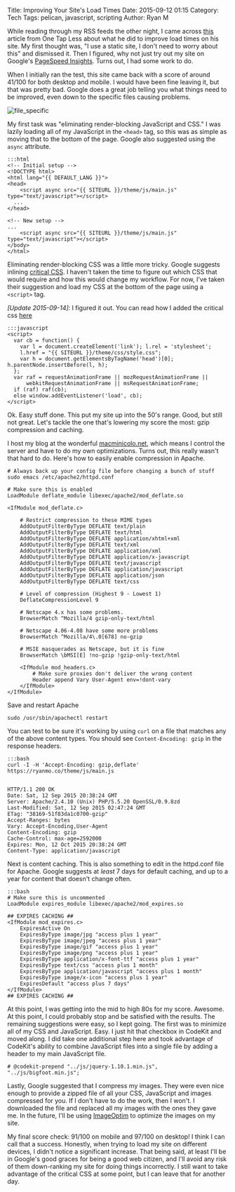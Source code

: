 Title: Improving Your Site's Load Times
Date: 2015-09-12 01:15
Category: Tech
Tags: pelican, javascript, scripting
Author: Ryan M

While reading through my RSS feeds the other night, I came across [this][onetapless] article from One Tap Less about what he did to improve load times on his site. My first thought was,  "I use a static site, I don't need to worry about this" and dismissed it. Then I figured, why not just try out my site on Google's [PageSpeed Insights][pagespeed]. Turns out, I had some work to do.
<!-- PELICAN_END_SUMMARY -->

When I initially ran the test, this site came back with a score of around 41/100 for both desktop and mobile. I would have been fine leaving it, but that was pretty bad. Google does a great job telling you what things need to be improved, even down to the specific files causing problems.

![file_specific]({static}file_specific.png)

My first task was "eliminating render-blocking JavaScript and CSS." I was lazily loading all of my JavaScript in the `<head>` tag, so this was as simple as moving that to the bottom of the page. Google also suggested using the `async` attribute.

	:::html
	<!-- Initial setup -->
	<!DOCTYPE html>
	<html lang="{{ DEFAULT_LANG }}">
	<head>
		<script async src="{{ SITEURL }}/theme/js/main.js" type="text/javascript"></script>
	  ...
	</head>
	
	<!-- New setup -->
	...
		<script async src="{{ SITEURL }}/theme/js/main.js" type="text/javascript"></script>
	</body>
	</html>

Eliminating render-blocking CSS was a little more tricky. Google suggests inlining [critical CSS][critical_css]. I haven't taken the time to figure out which CSS that would require and how this would change my workflow. For now, I've taken their suggestion and load my CSS at the bottom of the page using a `<script>` tag.

*\[Update 2015-09-14\]*: I figured it out. You can read how I added the critical css [here]({static}../2015-09-14/2015-09-14-critical_css.md)


	:::javascript
	<script>
      var cb = function() {
        var l = document.createElement('link'); l.rel = 'stylesheet';
        l.href = "{{ SITEURL }}/theme/css/style.css";
        var h = document.getElementsByTagName('head')[0]; h.parentNode.insertBefore(l, h);
      };
      var raf = requestAnimationFrame || mozRequestAnimationFrame ||
          webkitRequestAnimationFrame || msRequestAnimationFrame;
      if (raf) raf(cb);
      else window.addEventListener('load', cb);
    </script>

Ok. Easy stuff done. This put my site up into the 50's range. Good, but still not great. Let's tackle the one that's lowering my score the most: gzip compression and caching.

I host my blog at the wonderful [macminicolo.net](http://macminicolo.net), which means I control the server and have to do my own optimizations. Turns out, this really wasn't that hard to do. Here's how to easily enable compression in Apache.

	# Always back up your config file before changing a bunch of stuff
	sudo emacs /etc/apache2/httpd.conf

	# Make sure this is enabled
	LoadModule deflate_module libexec/apache2/mod_deflate.so

    <IfModule mod_deflate.c>

        # Restrict compression to these MIME types
        AddOutputFilterByType DEFLATE text/plain
        AddOutputFilterByType DEFLATE text/html
        AddOutputFilterByType DEFLATE application/xhtml+xml
        AddOutputFilterByType DEFLATE text/xml
        AddOutputFilterByType DEFLATE application/xml
        AddOutputFilterByType DEFLATE application/x-javascript
        AddOutputFilterByType DEFLATE text/javascript
        AddOutputFilterByType DEFLATE application/javascript
        AddOutputFilterByType DEFLATE application/json
        AddOutputFilterByType DEFLATE text/css

        # Level of compression (Highest 9 - Lowest 1)
        DeflateCompressionLevel 9

        # Netscape 4.x has some problems.
        BrowserMatch ^Mozilla/4 gzip-only-text/html

        # Netscape 4.06-4.08 have some more problems
        BrowserMatch ^Mozilla/4\.0[678] no-gzip

        # MSIE masquerades as Netscape, but it is fine
        BrowserMatch \bMSI[E] !no-gzip !gzip-only-text/html

        <IfModule mod_headers.c>
            # Make sure proxies don't deliver the wrong content
            Header append Vary User-Agent env=!dont-vary
        </IfModule>
    </IfModule>

Save and restart Apache

	sudo /usr/sbin/apachectl restart

You can test to be sure it's working by using `curl` on a file that matches any of the above content types. You should see `Content-Encoding: gzip` in the response headers.

	:::bash
	curl -I -H 'Accept-Encoding: gzip,deflate' https://ryanmo.co/theme/js/main.js


	HTTP/1.1 200 OK
	Date: Sat, 12 Sep 2015 20:38:24 GMT
	Server: Apache/2.4.10 (Unix) PHP/5.5.20 OpenSSL/0.9.8zd
	Last-Modified: Sat, 12 Sep 2015 02:47:24 GMT
	ETag: "38169-51f83da1c0700-gzip"
	Accept-Ranges: bytes
	Vary: Accept-Encoding,User-Agent
	Content-Encoding: gzip
	Cache-Control: max-age=2592000
	Expires: Mon, 12 Oct 2015 20:38:24 GMT
	Content-Type: application/javascript

Next is content caching. This is also something to edit in the httpd.conf file for Apache. Google suggests at *least* 7 days for default caching, and up to a year for content that doesn't change often.

	:::bash
	# Make sure this is uncommented
	LoadModule expires_module libexec/apache2/mod_expires.so

    ## EXPIRES CACHING ##
    <IfModule mod_expires.c>
        ExpiresActive On
        ExpiresByType image/jpg "access plus 1 year"
        ExpiresByType image/jpeg "access plus 1 year"
        ExpiresByType image/gif "access plus 1 year"
        ExpiresByType image/png "access plus 1 year"
        ExpiresByType application/x-font-ttf "access plus 1 year"
        ExpiresByType text/css "access plus 1 month"
        ExpiresByType application/javascript "access plus 1 month"
        ExpiresByType image/x-icon "access plus 1 year"
        ExpiresDefault "access plus 7 days"
    </IfModule>
    ## EXPIRES CACHING ##

At this point, I was getting into the mid to high 80s for my score. Awesome. At this point, I could probably stop and be satisfied with the results. The remaining suggestions were easy, so I kept going. The first was to minimize all of my CSS and JavaScript. Easy. I just hit that checkbox in CodeKit and moved along. I did take one additional step here and took advantage of CodeKit's ability to combine JavaScript files into a single file by adding a header to my main JavaScript file.

	# @codekit-prepend "../js/jquery-1.10.1.min.js", "../js/bigfoot.min.js";

Lastly, Google suggested that I compress my images. They were even nice enough to provide a zipped file of all your CSS, JavaScript and images compressed for you. If I don't have to do the work, then I won't. I downloaded the file and replaced all my images with the ones they gave me. In the future, I'll be using [ImageOptim][imageoptim] to optimize the images on my site.

My final score check: 91/100 on mobile and 97/100 on desktop! I think I can call that a success. Honestly, when trying to load my site on different devices, I didn't notice a significant increase. That being said, at least I'll be in Google's good graces for being a good web citizen, and I'll avoid any risk of them down-ranking my site for doing things incorrectly. I still want to take advantage of the critical CSS at some point, but I can leave that for another day.

[onetapless]: https://onetapless.com/whats-new-one-tap-less
[pagespeed]: https://developers.google.com/speed/pagespeed/insights/
[critical_css]: http://www.smashingmagazine.com/2015/08/understanding-critical-css/
[imageoptim]: https://imageoptim.com
